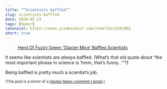 ```yaml
---
title: "“Scientists baffled”"
slug: scientists-baffled
date: 2020-05-23
tags: [Humor]
canonical: https://news.ycombinator.com/item?id=23281001
short: true
---
```

> [Herd Of Fuzzy Green ‘Glacier Mice’ Baffles Scientists](https://www.npr.org/2020/05/22/858800112/herd-like-movement-of-fuzzy-green-glacier-mice-baffles-scientists)

It seems like scientists are *always* baffled. (What’s that old quote about “the most important phrase in science is ‘hmm, that’s funny...’”?)

Being baffled is pretty much a scientist’s job.

<small>(This post is a mirror of a [Hacker News comment I wrote](https://news.ycombinator.com/item?id=23281001).)</small>
